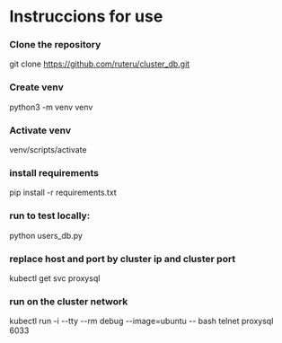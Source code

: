 # Instruccions for use

### Clone the repository
git clone https://github.com/ruteru/cluster_db.git

### Create venv
python3 -m venv venv

### Activate venv
venv/scripts/activate

### install requirements
pip install -r requirements.txt

### run to test locally:
python users_db.py

### replace host and port by cluster ip and cluster port
kubectl get svc proxysql

### run on the cluster network
kubectl run -i --tty --rm debug --image=ubuntu -- bash
telnet proxysql 6033 